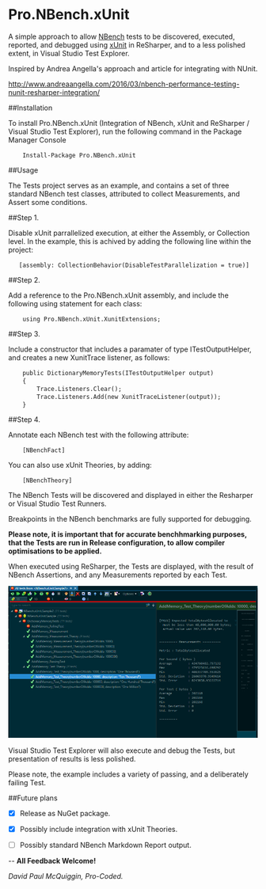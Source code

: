 # Pro.NBench.xUnit

A simple approach to allow [NBench](https://github.com/petabridge/NBench) tests to be discovered, executed, reported, and debugged using [xUnit](https://github.com/xunit/xunit) in ReSharper, and to a less polished extent, in Visual Studio Test Explorer.

Inspired by Andrea Angella's approach and article for integrating with NUnit.

http://www.andreaangella.com/2016/03/nbench-performance-testing-nunit-resharper-integration/

##Installation

To install Pro.NBench.xUnit (Integration of NBench, xUnit and ReSharper / Visual Studio Test Explorer), run the following command in the Package Manager Console

        Install-Package Pro.NBench.xUnit

##Usage

The Tests project serves as an example, and contains a set of three standard NBench test classes, attributed to collect Measurements, and Assert some conditions.

##Step 1.

Disable xUnit parrallelized execution, at either the Assembly, or Collection level. In the example, this is achived by adding the following line within the project:

       [assembly: CollectionBehavior(DisableTestParallelization = true)]

##Step 2.

Add a reference to the Pro.NBench.xUnit assembly, and include the following using statement for each class:

        using Pro.NBench.xUnit.XunitExtensions;

##Step 3. 

Include a constructor that includes a paramater of type ITestOutputHelper, and creates a new XunitTrace listener, as follows:

        public DictionaryMemoryTests(ITestOutputHelper output)
        {
            Trace.Listeners.Clear();
            Trace.Listeners.Add(new XunitTraceListener(output));
        }

##Step 4.

Annotate each NBench test with the following attribute:

        [NBenchFact]

You can also use xUnit Theories, by adding:

        [NBenchTheory]

The NBench Tests will be discovered and displayed in either the Resharper or Visual Studio Test Runners.

Breakpoints in the NBench benchmarks are fully supported for debugging.

**Please note, it is important that for accurate benchhmarking purposes, that the Tests are run in Release configuration, to allow compiler optimisations to be applied.**

When executed using ReSharper, the Tests are displayed, with the result of NBench Assertions, and any Measurements reported by each Test.

![ResharperResults](ResharperResults2.PNG)

Visual Studio Test Explorer will also execute and debug the Tests, but presentation of results is less polished.

Please note, the example includes a variety of passing, and a deliberately failing Test.

##Future plans

- [x]  Release as NuGet package.

- [x]  Possibly include integration with xUnit Theories.

- [ ]  Possibly standard NBench Markdown Report output.


--
**All Feedback Welcome!**

*David Paul McQuiggin, Pro-Coded.*
